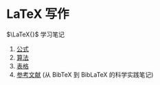 # LaTeX 写作

$\LaTeX{}$ 学习笔记

1. [公式](/sdn/writing/formula)
2. [算法](/sdn/writing/algorithm)
3. [表格](/sdn/writing/table)
4. [参考文献](/sdn/writing/bibliography) (从 BibTeX 到 BibLaTeX 的科学实践笔记)
